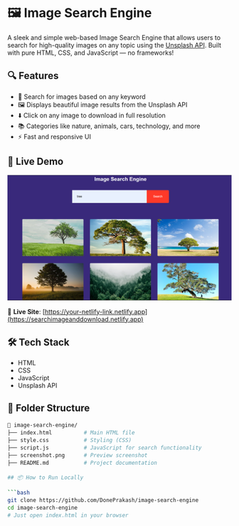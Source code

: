 # 🖼️ Image Search Engine

A sleek and simple web-based Image Search Engine that allows users to search for high-quality images on any topic using the [Unsplash API](https://unsplash.com/developers). Built with pure HTML, CSS, and JavaScript — no frameworks!

## 🔍 Features

- 🔎 Search for images based on any keyword
- 🖼️ Displays beautiful image results from the Unsplash API
- ⬇️ Click on any image to download in full resolution
- 📚 Categories like nature, animals, cars, technology, and more
- ⚡ Fast and responsive UI

## 🚀 Live Demo

[![Image Search Preview](./screenshot.png)](https://searchimageanddownload.netlify.app)

🔗 **Live Site**: [https://your-netlify-link.netlify.app](https://searchimageanddownload.netlify.app)

## 🛠️ Tech Stack

- HTML
- CSS
- JavaScript
- Unsplash API

## 📁 Folder Structure

```bash
📁 image-search-engine/
├── index.html          # Main HTML file
├── style.css           # Styling (CSS)
├── script.js           # JavaScript for search functionality
├── screenshot.png      # Preview screenshot
├── README.md           # Project documentation

## 📦 How to Run Locally

```bash
git clone https://github.com/DonePrakash/image-search-engine
cd image-search-engine
# Just open index.html in your browser
